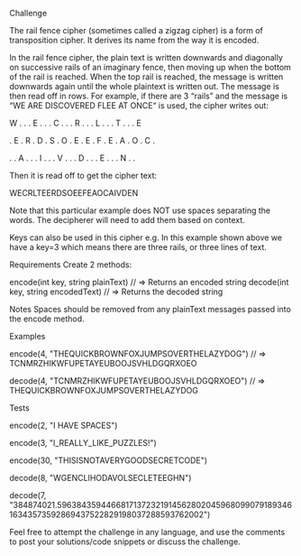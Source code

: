 Challenge

The rail fence cipher (sometimes called a zigzag cipher) is a form of transposition cipher. It derives its name from the way it is encoded.

In the rail fence cipher, the plain text is written downwards and diagonally on successive rails of an imaginary fence, then moving up when the bottom of the rail is reached. When the top rail is reached, the message is written downwards again until the whole plaintext is written out. The message is then read off in rows. For example, if there are 3 “rails” and the message is “WE ARE DISCOVERED FLEE AT ONCE“ is used, the cipher writes out:


W . . . E . . . C . . . R . . . L . . . T . . . E

. E . R . D . S . O . E . E . F . E . A . O . C .

. . A . . . I . . . V . . . D . . . E . . . N . .

Then it is read off to get the cipher text:


WECRLTEERDSOEEFEAOCAIVDEN

Note that this particular example does NOT use spaces separating the words. The decipherer will need to add them based on context.

Keys can also be used in this cipher e.g. In this example shown above we have a key=3 which means there are three rails, or three lines of text.

Requirements
Create 2 methods:


encode(int key, string plainText) // => Returns an encoded string
decode(int key, string encodedText) // => Returns the decoded string

Notes
Spaces should be removed from any plainText messages passed into the encode method.

Examples

encode(4, "THEQUICKBROWNFOXJUMPSOVERTHELAZYDOG") // => TCNMRZHIKWFUPETAYEUBOOJSVHLDGQRXOEO

decode(4, "TCNMRZHIKWFUPETAYEUBOOJSVHLDGQRXOEO") // => THEQUICKBROWNFOXJUMPSOVERTHELAZYDOG

Tests

encode(2, "I HAVE SPACES")

encode(3, "I_REALLY_LIKE_PUZZLES!")

encode(30, "THISISNOTAVERYGOODSECRETCODE")

decode(8, "WGENCLIHODAVOLSECLETEEGHN")

decode(7, "384874021.5963843594466817137232191456280204596809907918934616343573592869437522829198037288593762002")

Feel free to attempt the challenge in any language, and use the comments to post your solutions/code snippets or discuss the challenge.